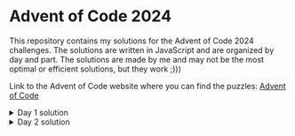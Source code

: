 # Advent of Code 2024

This repository contains my solutions for the Advent of Code 2024 challenges. The solutions are written in JavaScript and are organized by day and part.
The solutions are made by me and may not be the most optimal or efficient solutions, but they work ;)))

Link to the Advent of Code website where you can find the puzzles: [Advent of Code](https://adventofcode.com/)

<details>
<summary>Day 1 solution</summary>
<br>
<details>
<summary>Part 1</summary>
<br>

# Code
```javascript
const fs = require("fs");

const solution = (input) => {
  const left = [];
  const right = [];
  const differences = [];
  let sum = 0;

  fs.readFile(input, "utf8", (err, data) => {
    if (err) {
      console.error(err);
      return;
    }

    const lines = data.trim().split("\n");

    lines.forEach((line) => {
      const [l, r] = line.trim().split(/\s+/).map(Number);
      left.push(l);
      right.push(r);
    });

    console.log("left: ", left, "\n");
    console.log("right: ", right, "\n");

    left.sort((a, b) => a - b);
    right.sort((a, b) => a - b);

    console.log("left: ", left, "\n");
    console.log("right: ", right, "\n");

    for (let i = 0; i < left.length; i++) {
      differences.push(Math.abs(left[i] - right[i]));
    }
    console.log(differences);

    for (let i = 0; i < differences.length; i++) {
      sum += differences[i];
    }
    console.log("sum: ", sum);
  });
};

solution("input.txt");
```

# What it does

The code reads the input file and splits the lines into two arrays. The arrays are then sorted in ascending order.
The difference between the elements in the arrays is calculated and pushed into a new array.
The sum of the differences is then calculated and printed to the console.

## How the code works

1. Read the input file
- The function uses the Node.js fs module to read the file at the specified input path.
- It reads the file asynchronously and splits the contents into lines for processing.
- If there's an error while reading the file, it logs the error and exits early.

2. Extract the left and right values
- Each line of the file is assumed to contain two numbers separated by whitespace.
- The line is split into two parts, parsed into numbers, and stored in:
    left: Contains the first number from each line.
    right: Contains the second number from each line.

3. Sort the arrays
- The left and right arrays are sorted in ascending order using the Array.sort() method.

4. Calculate the differences
- The function calculates the absolute difference between each corresponding pair of numbers in left and right.
- The differences are stored in a differences array.

5. Calculate the sum
- The differences array is iterated through, and all values are added together to compute the total sum.

6. Print the result
- The final sum is printed to the console.

</details>

<details>
<summary>Part 2</summary>

# Code
```javascript
const fs = require("fs");

const solution = (input) => {
  const left = [];
  const right = [];

  fs.readFile(input, "utf8", (err, data) => {
    if (err) {
      console.error(err);
      return;
    }

    const lines = data.trim().split("\n");

    lines.forEach((line) => {
      const [l, r] = line.trim().split(/\s+/).map(Number);
      left.push(l);
      right.push(r);
    });

    console.log("left: ", left, "\n");
    console.log("right: ", right, "\n");

    const appearances = {};
    let similarityScore = 0;
    for (let i = 0; i < right.length; i++) {
      const number = right[i];
      if (appearances[number] === undefined) {
        appearances[number] = 1;
      } else {
        appearances[number]++;
      }
    }
    console.log("appearances: ", appearances, "\n");

    for (let i = 0; i < left.length; i++) {
      const j = left[i];
      if (appearances[j] !== undefined) {
        similarityScore += appearances[j] * j;
      }
    }
    console.log("similarityScore: ", similarityScore);
  });
};

solution("input.txt");
```

# What it does

The code reads the input file and splits the lines into two arrays.
The code then calculates the similarity score between the two arrays.
The similarity score is calculated by multiplying the number of times a number appears in the right array by the number itself.
The final similarity score is then printed to the console.

## How the code works

1. Read the input file
- The function uses the Node.js fs module to read the file at the specified input path.
- It reads the file asynchronously and splits the contents into lines for processing.
- If there's an error while reading the file, it logs the error and exits early.

2. Extract the left and right values
- Each line of the file is assumed to contain two numbers separated by whitespace.
- The line is split into two parts, parsed into numbers, and stored in:
    left: Contains the first number from each line.
    right: Contains the second number from each line.

3. Count the appearances
- The function counts the number of times each number appears in the right array.
- It uses an object, appearances, to store the count of each number.

4. Calculate the similarity score
- The function iterates through the left array and checks if the number appears in the appearances object.
- If the number appears, the similarity score is increased by the product of the number and its count in the appearances object.

5. Print the result
- The final similarity score is printed to the console.

</details>
</details>


<details>
<summary>Day 2 solution</summary>
<br>
<details>
<summary>Part 1</summary>
<br>

# Code
```javascript
const fs = require("fs");

function isSafe(levels) {
  const nums = levels.split(" ").map(Number);

  const differences = [];
  for (let i = 0; i < nums.length - 1; i++) {
    differences.push(nums[i + 1] - nums[i]);
  }

  let allIncreasing = true;
  let allDecreasing = true;
  for (const diff of differences) {
    if (diff <= 0) {
      allIncreasing = false;
    }
    if (diff >= 0) {
      allDecreasing = false;
    }
  }

  if (!allIncreasing && !allDecreasing) {
    return false;
  }

  for (const diff of differences) {
    if (Math.abs(diff) < 1 || Math.abs(diff) > 3) {
      return false;
    }
  }

  return true;
}

function countSafeReports(filename) {
  const data = fs.readFileSync(filename, "utf8");

  const levels = data.trim().split("\n");

  let safeCount = 0;
  for (const level of levels) {
    if (isSafe(level.trim())) {
      safeCount++;
    }
  }
  return safeCount;
}

console.log(countSafeReports("input2.txt"));

```

# What it does

The code reads the input file and checks if the levels are safe.
The levels are considered safe if they meet the following criteria:
- The differences between the levels are either increasing or decreasing.
- The differences between the levels are between 1 and 3.
The code counts the number of safe reports and prints the count to the console.

## How the code works

1. Read the input file
- The function uses the Node.js fs module to read the file at the specified input path.
- It reads the file synchronously and splits the contents into lines for processing.

2. Check if the levels are safe
- The function isSafe takes a string of levels as input and checks if the levels are safe.
- It splits the levels into numbers and calculates the differences between adjacent levels.
- It checks if the differences are either all increasing or all decreasing.
- It also checks if the differences are between 1 and 3.
- If the levels meet all the criteria, the function returns true; otherwise, it returns false.

3. Count the number of safe reports
- The function countSafeReports reads the levels from the input file and counts the number of safe reports.
- It iterates through each level, checks if it is safe using the isSafe function, and increments the safeCount if the level is safe.

4. Print the result
- The final count of safe reports is printed to the console.

</details>

<details>
<summary>Part 2</summary>

# Code
```javascript
const fs = require("fs");

function isSafe(levels) {
  const nums = levels.split(" ").map(Number);

  const differences = [];
  for (let i = 0; i < nums.length - 1; i++) {
    differences.push(nums[i + 1] - nums[i]);
  }

  let allIncreasing = true;
  let allDecreasing = true;
  for (const diff of differences) {
    if (diff <= 0) {
      allIncreasing = false;
    }
    if (diff >= 0) {
      allDecreasing = false;
    }
  }

  if (!allIncreasing && !allDecreasing) {
    return false;
  }

  for (const diff of differences) {
    if (Math.abs(diff) < 1 || Math.abs(diff) > 3) {
      return false;
    }
  }

  return true;
}

function isSafeWithDampener(levels) {
  const nums = levels.split(" ").map(Number);

  for (i = 0; i < nums.length; i++) {
    let newLevels = "";
    for (let j = 0; j < nums.length; j++) {
      if (j !== i) {
        newLevels += nums[j] + " ";
      }
    }

    if (isSafe(newLevels.trim())) {
      return true;
    }
  }
  return false;
}

function countSafeReportsWithDampener(filename) {
  const data = fs.readFileSync(filename, "utf8");
  const lines = data.trim().split("\n");

  let safeCount = 0;

  for (const line of lines) {
    if (isSafeWithDampener(line.trim())) {
      safeCount++;
    }
  }
  return safeCount;
}

console.log(countSafeReportsWithDampener("input2.txt"));

```

# What it does

The code reads the input file and checks if the levels are safe with a dampener.
The levels are considered safe with a dampener if they meet the following criteria:
- The differences between the levels are either increasing or decreasing.
- The differences between the levels are between 1 and 3.
- If a single level is removed, the remaining levels are still safe.
The code counts the number of safe reports with a dampener and prints the count to the console.

## How the code works

1. Read the input file
- The function uses the Node.js fs module to read the file at the specified input path.
- It reads the file synchronously and splits the contents into lines for processing.

2. Check if the levels are safe
- The function isSafe takes a string of levels as input and checks if the levels are safe.
- It splits the levels into numbers and calculates the differences between adjacent levels.
- It checks if the differences are either all increasing or all decreasing.
- It also checks if the differences are between 1 and 3.
- If the levels meet all the criteria, the function returns true; otherwise, it returns false.

3. Check if the levels are safe with a dampener
- The function isSafeWithDampener takes a string of levels as input and checks if the levels are safe with a dampener.
- It removes one level at a time and checks if the remaining levels are safe using the isSafe function.
- If the remaining levels are safe after removing a single level, the function returns true; otherwise, it returns false.

4. Count the number of safe reports with a dampener
- The function countSafeReportsWithDampener reads the levels from the input file and counts the number of safe reports with a dampener.
- It iterates through each level, checks if it is safe with a dampener using the isSafeWithDampener function, and increments the safeCount if the level is safe with a dampener.

5. Print the result
- The final count of safe reports with a dampener is printed to the console.

</details>
</details>
